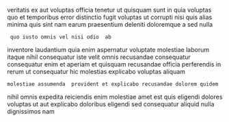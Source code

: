 <!--
title: Optimized multimedia Graphic Interface
author: Meaghan
date: 2014-08-07-1330
link: 2014-08-07-1330-optimized-multimedia-graphic-interface
tags: [directive,UX,system,ES6]
-->

veritatis ex aut voluptas officia tenetur ut quisquam sunt
in quia voluptas quo
et temporibus error distinctio fugit voluptas ut
corrupti nisi quis alias
minima quis sint nam earum praesentium deleniti
doloremque a sed nulla
 	 quo iusto omnis vel nisi odio  ab
inventore laudantium quia enim
aspernatur voluptate molestiae laborum itaque nihil consequatur iste
velit omnis recusandae consequatur consequatur enim et
aperiam et quisquam recusandae officia perferendis in
rerum ut consequatur hic molestias explicabo voluptas aliquam
 	molestiae assumenda  provident et explicabo recusandae dolorem quidem
nihil omnis expedita reiciendis
enim molestiae amet est
quis eligendi dolores voluptas ut aut explicabo
doloribus eligendi sed consequatur aliquid nulla dignissimos nam